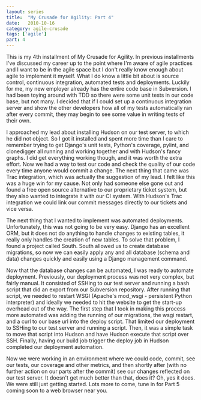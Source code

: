 ```yaml
---
layout: series
title:  "My Crusade for Agility: Part 4"
date:   2010-10-16
category: agile-crusade
tags: ['agile']
part: 4
---
```


This is my 4th installment of My Crusade for Agility. In previous installments
I've discussed my career up to the point where I'm aware of agile practices and
I want to be in the agile space but I don't really know enough about agile to
implement it myself. What I do know a little bit about is source control,
continuous integration, automated tests and deployments. Luckily for me, my new
employer already has the entire code base in Subversion. I had been toying around
with TDD so there were some unit tests in our code base, but not many. I decided
that if I could set up a continuous integration server and show the other
developers how all of my tests automatically ran after every commit, they may
begin to see some value in writing tests of their own.


I approached my lead about installing Hudson on our test server, to which he did
not object. So I got it installed and spent more time than I care to remember
trying to get Django's unit tests, Python's coverage, pylint, and clonedigger all
running and working together and with Hudson's fancy graphs. I did get everything
working though, and it was worth the extra effort. Now we had a way to test our
code and check the quality of our code every time anyone would commit a change.
The next thing that came was Trac integration, which was actually the suggestion
of my lead. I felt like this was a huge win for my cause. Not only had someone
else gone out and found a free open source alternative to our proprietary ticket
system, but they also wanted to integrate it with our CI system. With Hudson's
Trac integration we could link our commit messages directly to our tickets and
vice versa.


The next thing that I wanted to implement was automated deployments. Unfortunately,
this was not going to be very easy. Django has an excellent ORM, but it does not
do anything to handle changes to existing tables, it really only handles the
creation of new tables. To solve that problem, I found a project called South.
South allowed us to create database migrations, so now we can easily apply any
and all database (schema and data) changes quickly and easily using a Django
management command.


Now that the database changes can be automated, I was ready to automate deployment.
Previously, our deployment process was not very complex, but fairly manual. It
consisted of SSHing to our test server and running a bash script that did an
export from our Subversion repository. After running that script, we needed to
restart WSGI (Apache's mod_wsgi - persistent Python interpreter) and ideally we
needed to hit the website to get the start-up overhead out of the way. The first
step that I took in making this process more automated was adding the running of
our migrations, the wsgi restart, and a curl to our base url into the deploy
script. That limited our deployment to SSHing to our test server and running a
script. Then, it was a simple task to move that script into Hudson and have
Hudson execute that script over SSH. Finally, having our build job trigger the
deploy job in Hudson completed our deployment automation.


Now we were working in an environment where we could code, commit, see our tests,
our coverage and other metrics, and then shortly after (with no further action on
our parts after the commit) see our changes reflected on our test server. It
doesn't get much better than that, does it? Oh, yes it does. We were still just
getting started. Lots more to come, tune in for Part 5 coming soon to a web
browser near you.
